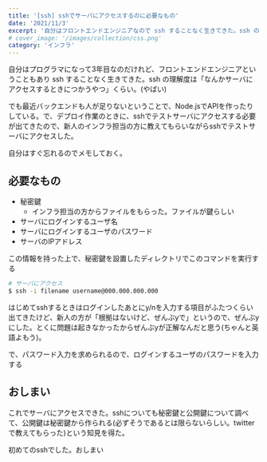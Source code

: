 ```yaml
---
title: '[ssh] sshでサーバにアクセスするのに必要なもの'
date: '2021/11/3'
excerpt: '自分はフロントエンドエンジニアなので ssh することなく生きてきた。ssh の理解度は「なんかサーバにアクセスするときにつかうやつ」くらい。(やばい)'
# cover_image: '/images/collection/css.png'
category: 'インフラ'
---
```


自分はプログラマになって3年目なのだけれど、フロントエンドエンジニアということもあり ssh することなく生きてきた。ssh の理解度は「なんかサーバにアクセスするときにつかうやつ」くらい。(やばい)

でも最近バックエンドも人が足りないということで、Node.jsでAPIを作ったりしている。で、デプロイ作業のときに、sshでテストサーバにアクセスする必要が出てきたので、新人のインフラ担当の方に教えてもらいながらsshでテストサーバにアクセスした。

自分はすぐ忘れるのでメモしておく。

## 必要なもの
  - 秘密鍵
      - インフラ担当の方からファイルをもらった。ファイルが鍵らしい
  - サーバにログインするユーザ名
  - サーバにログインするユーザのパスワード
  - サーバのIPアドレス

この情報を持った上で、秘密鍵を設置したディレクトリでこのコマンドを実行する

```bash
# サーバにアクセス
$ ssh -i filename username@000.000.000.000
```

はじめてsshするときはログインしたあとにy/nを入力する項目がふたつくらい出てきたけど、新人の方が「根拠はないけど、ぜんぶyで」というので、ぜんぶyにした。とくに問題は起きなかったからぜんぶyが正解なんだと思う(ちゃんと英語よもう)。

で、パスワード入力を求められるので、ログインするユーザのパスワードを入力する

## おしまい
これでサーバにアクセスできた。sshについても秘密鍵と公開鍵について調べて、公開鍵は秘密鍵から作られる(必ずそうであるとは限らないらしい。twitterで教えてもらった)という知見を得た。

初めてのsshでした。おしまい